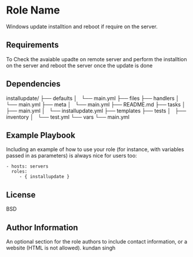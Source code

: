 Role Name
=========

Windows update installtion and reboot if require  on the server.

Requirements
------------

To Check the avaiable upadte on remote server and perform the installtion on the server and reboot the server once the update is done


Dependencies
------------

installupdate/
├── defaults
│   └── main.yml
├── files
├── handlers
│   └── main.yml
├── meta
│   └── main.yml
├── README.md
├── tasks
│   ├── main.yml
│   └── installupdate.yml
├── templates
├── tests
│   ├── inventory
│   └── test.yml
└── vars
    └── main.yml


Example Playbook
----------------

Including an example of how to use your role (for instance, with variables passed in as parameters) is always nice for users too:

    - hosts: servers
      roles:
         - { installupdate }

License
-------

BSD

Author Information
------------------

An optional section for the role authors to include contact information, or a website (HTML is not allowed).
kundan singh
